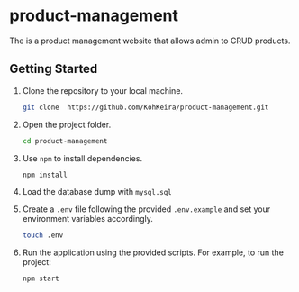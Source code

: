 # product-management
The is a product management website that allows admin to CRUD products.

## Getting Started
1. Clone the repository to your local machine.
   
   ```sh
   git clone  https://github.com/KohKeira/product-management.git
   ```
   
3. Open the project folder.
   
   ```sh
   cd product-management
   ```
   
5. Use `npm` to install dependencies.

   ```sh
   npm install
   ```
   
7. Load the database dump with `mysql.sql`

9. Create a `.env` file following the provided `.env.example` and set your environment variables accordingly.

    ```sh
    touch .env
    ```

11. Run the application using the provided scripts.
   For example, to run the project:

    ```sh
    npm start
